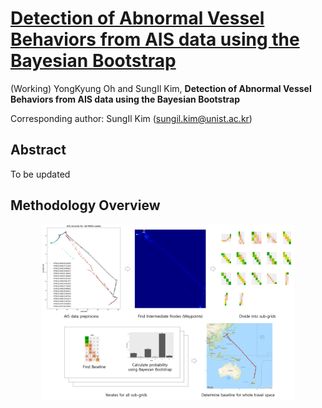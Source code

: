 # [Detection of Abnormal Vessel Behaviors from AIS data using the Bayesian Bootstrap](https://yongkyung-oh.github.io/Bayesian_Bootstrap_for_AIS/)
(Working) YongKyung Oh and SungIl Kim, **Detection of Abnormal Vessel Behaviors from AIS data using the Bayesian Bootstrap**

Corresponding author: SungIl Kim (sungil.kim@unist.ac.kr)

## Abstract
To be updated

## Methodology Overview
<p align="center"><img width="80%" src="overview.png" /></p>

